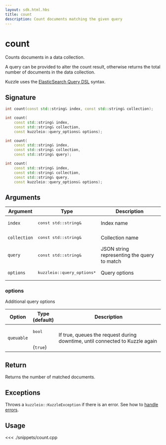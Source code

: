 ```yaml
---
layout: sdk.html.hbs
title: count
description: Count documents matching the given query
---
```


# count

Counts documents in a data collection.

A query can be provided to alter the count result, otherwise returns the total number of documents in the data collection.

Kuzzle uses the [ElasticSearch Query DSL](https://www.elastic.co/guide/en/elasticsearch/reference/5.6/query-dsl.html) syntax.

## Signature

```cpp
int count(const std::string& index, const std::string& collection);

int count(
    const std::string& index,
    const std::string& collection,
    const kuzzleio::query_options& options);

int count(
    const std::string& index,
    const std::string& collection,
    const std::string& query);

int count(
    const std::string& index,
    const std::string& collection,
    const std::string& query,
    const kuzzleio::query_options& options);
```

## Arguments

| Argument     | Type                                 | Description                                 |
| ------------ | ------------------------------------ | ------------------------------------------- |
| `index`      | <pre>const std::string&</pre>        | Index name                                  |
| `collection` | <pre>const std::string&</pre>        | Collection name                             |
| `query`      | <pre>const std::string&</pre>        | JSON string representing the query to match |
| `options`    | <pre>kuzzleio::query_options\*</pre> | Query options                               |

### options

Additional query options

| Option     | Type<br/>(default)           | Description                                                                  |
| ---------- | ---------------------------- | ---------------------------------------------------------------------------- |
| `queuable` | <pre>bool</pre><br/>(`true`) | If true, queues the request during downtime, until connected to Kuzzle again |

## Return

Returns the number of matched documents.

## Exceptions

Throws a `kuzzleio::KuzzleException` if there is an error. See how to [handle errors](/sdk-reference/cpp/1/error-handling).

## Usage

<<< ./snippets/count.cpp
